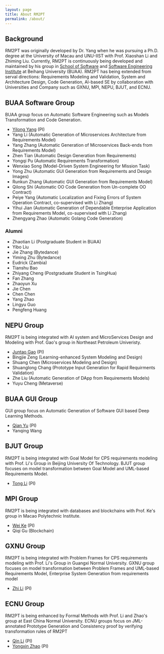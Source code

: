 ```yaml
---
layout: page
title: About RM2PT
permalink: /about/
---
```


## Background
RM2PT was originally developed by Dr. Yang when he was pursuing a Ph.D. degree at the University of Macau and UNU-IIST with Prof. Xiaoshan Li and Zhiming Liu. Currently, RM2PT is continuously being developed and maintained by his group in [School of Software](http://soft.buaa.edu.cn) and [Software Engineering Institute](http://sei.buaa.edu.cn) at Beihang University (BUAA). RM2PT has being extended from serval directions: Requirements Modeling and Validation, System and Architecture Design, Code Generation, AI-based SE by collaboration with Universities and Company such as GXNU, MPI, NEPU, BJUT, and ECNU.

## BUAA Software Group
BUAA group focus on Automatic Software Engineering such as Models Transformation and Code Generation.
- [Yilong Yang](http://yilong.io) (PI)
- Yang Li (Automatic Generation of Microservices Architecture from Requirements Model)
- Yang Zhang (Automatic Generation of Microservices Back-ends from Requirements Model)
- Zhen Tian (Automatic Design Generation from Requirements)
- Yongqi Pu (Automatic Requirements Transformation)
- Wenxiao Song (Model-Driven System Engineering for Mission Task)
- Yong Zhu (Automatic GUI Generation from Requirements and Design Images)
- Runkun Zhang (Automatic GUI Generation from Requirements Model)
- Qilong Shi (Automatic OO Code Generation from Un-complete OO Contract)
- Peiye Yang (Automatic Localization and Fixing Errors of System Operation Contract, co-supervised with Li Zhang)
- Yihui Jian (Automatic Generation of Dependable Enterprise Application from Requirements Model, co-supervised with Li Zhang)
- Zhengyang Zhao (Automatic Golang Code Generation)

### Alumni
- Zhaotian Li (Postgraduate Student in BUAA)
- Yibo Liu
- Jie Zhang (Bytedance)
- Yiming Zhu (Bytedance)
- Eudrick (Zambia)
- Tianshu Bao 
- Zhiyang Cheng (Postgraduate Student in TsingHua)
- Fan Zhang
- Zhaoyun Xu
- Jie Chen
- Chen Chen
- Yang Zhao
- Lingyu Guo
- Pengfeng Huang


## NEPU Group
RM2PT is being integrated with AI system and MicroServices Design and Modeling with Prof. Gao's group in Northeast Petroleum Univeristy.
- [Juntao Gao](https://www.researchgate.net/profile/Juntao-Gao-2) (PI)
- Bingjie Zeng (Learning-enhanced System Modeling and Design)
- Shuang Chen (Microservices Modeling and Design)
- Shuanglong Chang (Prototype Input Generation for Rapid Requirments Validation)
- Zhe Liu (Automatic Generation of DApp from Requirements Models)
- Yuyu Cheng (Metaverse)

## BUAA GUI Group
GUI group focus on Automatic Generation of Software GUI based Deep Learning Methods.

- [Qian Yu](https://scholar.google.com/citations?user=mmm90qgAAAAJ&hl=en) (PI)
- Yanqing Wang

## BJUT Group
RM2PT is being integrated with Goal Model for CPS requirements modeling with Prof. Li's Group in Beijing University Of Technology.
BJUT group focuses on model transformation between Goal Model and UML-based Requirements Model.
- [Tong Li](http://yanzhao.bjut.edu.cn/ds/6/2020315/15842600889962634_1.html) (PI)

## MPI Group
RM2PT is being integrated with databases and blockchains with Prof. Ke's group in Macao Polytechnic Institute.
- [Wei Ke](https://www.researchgate.net/profile/Wei-Ke-5) (PI)
- Qiqi Gu (Blockchain)


## GXNU Group
RM2PT is being integrated with Problem Frames for CPS requirements modeling with Prof. Li's Group in Guangxi Normal University.
GXNU group focuses on model transformation between Problem Frames and UML-based Requirements Model, Enterprise System Generation from requirements model
- [Zhi Li](http://www.se.gxnu.edu.cn/zhili) (PI)

## ECNU Group
RM2PT is being enhanced by Formal Methods with Prof. Li and Zhao's group at East China Normal University. ECNU groups focus on  JML-annotated Prototype Generation and Consistency proof by verifying transformation rules of RM2PT
- [Qin Li](https://faculty.ecnu.edu.cn/_s43/lq2/main.psp) (PI)
- [Yongxin Zhao](https://faculty.ecnu.edu.cn/_s43/zyx2/main.psp) (PI)
